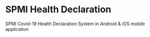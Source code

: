 # SPMI Health Declaration
 SPMI Covid-19 Health Declaration System in Android & iOS mobile application
